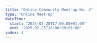 ```yaml
---
title: "Online Community Meet-up No. 4"
type: "Online Meet-up"
dateTime:
  start: "2025-02-25T17:00:00+01:00"
  end: "2025-02-25T18:00:00+01:00"
index: 4
---
```

